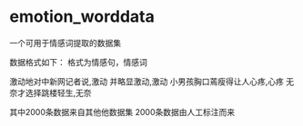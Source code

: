 # emotion_worddata
一个可用于情感词提取的数据集



数据格式如下：
格式为情感句，情感词

激动地对中新网记者说,激动
并略显激动,激动
小男孩胸口蔫瘦得让人心疼,心疼
无奈才选择跳楼轻生,无奈

其中2000条数据来自其他他数据集
2000条数据由人工标注而来
